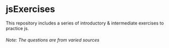 # jsExercises
This repository includes a series of introductory & intermediate exercises to practice js.

###### Note: *The questions are from varied sources*
